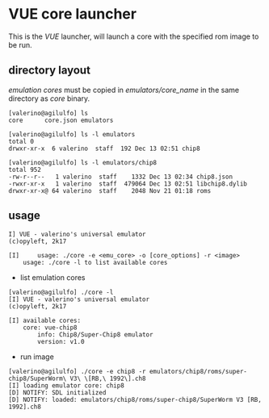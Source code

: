 # VUE core launcher

This is the *VUE* launcher, will launch a core with the specified rom image to be run.

## directory layout
*emulation cores* must be copied in *emulators/core_name* in the same directory as *core* binary.

```
[valerino@agilulfo] ls
core      core.json emulators

[valerino@agilulfo] ls -l emulators
total 0
drwxr-xr-x  6 valerino  staff  192 Dec 13 02:51 chip8

[valerino@agilulfo] ls -l emulators/chip8
total 952
-rw-r--r--   1 valerino  staff    1332 Dec 13 02:34 chip8.json
-rwxr-xr-x   1 valerino  staff  479064 Dec 13 02:51 libchip8.dylib
drwxr-xr-x@ 64 valerino  staff    2048 Nov 21 01:18 roms
```

## usage
```
I] VUE - valerino's universal emulator
(c)opyleft, 2k17

[I] 	usage: ./core -e <emu_core> -o [core_options] -r <image>
	usage: ./core -l to list available cores
```

* list emulation cores
```
[valerino@agilulfo] ./core -l
[I] VUE - valerino's universal emulator
(c)opyleft, 2k17

[I] available cores:
	core: vue-chip8
		info: Chip8/Super-Chip8 emulator
		version: v1.0
```

* run image
```
[valerino@agilulfo] ./core -e chip8 -r emulators/chip8/roms/super-chip8/SuperWorm\ V3\ \[RB,\ 1992\].ch8
[I] loading emulator core: chip8
[D] NOTIFY: SDL initialized
[D] NOTIFY: loaded: emulators/chip8/roms/super-chip8/SuperWorm V3 [RB, 1992].ch8
```